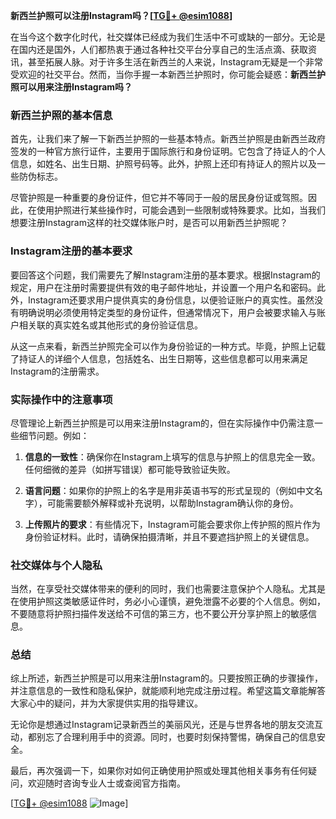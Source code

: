 **新西兰护照可以注册Instagram吗？[[TG💪+ @esim1088](https://t.me/s/esim1088)]**

在当今这个数字化时代，社交媒体已经成为我们生活中不可或缺的一部分。无论是在国内还是国外，人们都热衷于通过各种社交平台分享自己的生活点滴、获取资讯，甚至拓展人脉。对于许多生活在新西兰的人来说，Instagram无疑是一个非常受欢迎的社交平台。然而，当你手握一本新西兰护照时，你可能会疑惑：**新西兰护照可以用来注册Instagram吗？**

### 新西兰护照的基本信息

首先，让我们来了解一下新西兰护照的一些基本特点。新西兰护照是由新西兰政府签发的一种官方旅行证件，主要用于国际旅行和身份证明。它包含了持证人的个人信息，如姓名、出生日期、护照号码等。此外，护照上还印有持证人的照片以及一些防伪标志。

尽管护照是一种重要的身份证件，但它并不等同于一般的居民身份证或驾照。因此，在使用护照进行某些操作时，可能会遇到一些限制或特殊要求。比如，当我们想要注册Instagram这样的社交媒体账户时，是否可以用新西兰护照呢？

### Instagram注册的基本要求

要回答这个问题，我们需要先了解Instagram注册的基本要求。根据Instagram的规定，用户在注册时需要提供有效的电子邮件地址，并设置一个用户名和密码。此外，Instagram还要求用户提供真实的身份信息，以便验证账户的真实性。虽然没有明确说明必须使用特定类型的身份证件，但通常情况下，用户会被要求输入与账户相关联的真实姓名或其他形式的身份验证信息。

从这一点来看，新西兰护照完全可以作为身份验证的一种方式。毕竟，护照上记载了持证人的详细个人信息，包括姓名、出生日期等，这些信息都可以用来满足Instagram的注册需求。

### 实际操作中的注意事项

尽管理论上新西兰护照是可以用来注册Instagram的，但在实际操作中仍需注意一些细节问题。例如：

1. **信息的一致性**：确保你在Instagram上填写的信息与护照上的信息完全一致。任何细微的差异（如拼写错误）都可能导致验证失败。
   
2. **语言问题**：如果你的护照上的名字是用非英语书写的形式呈现的（例如中文名字），可能需要额外解释或补充说明，以帮助Instagram确认你的身份。

3. **上传照片的要求**：有些情况下，Instagram可能会要求你上传护照的照片作为身份验证材料。此时，请确保拍摄清晰，并且不要遮挡护照上的关键信息。

### 社交媒体与个人隐私

当然，在享受社交媒体带来的便利的同时，我们也需要注意保护个人隐私。尤其是在使用护照这类敏感证件时，务必小心谨慎，避免泄露不必要的个人信息。例如，不要随意将护照扫描件发送给不可信的第三方，也不要公开分享护照上的敏感信息。

### 总结

综上所述，新西兰护照是可以用来注册Instagram的。只要按照正确的步骤操作，并注意信息的一致性和隐私保护，就能顺利地完成注册过程。希望这篇文章能解答大家心中的疑问，并为大家提供实用的指导建议。

无论你是想通过Instagram记录新西兰的美丽风光，还是与世界各地的朋友交流互动，都别忘了合理利用手中的资源。同时，也要时刻保持警惕，确保自己的信息安全。

最后，再次强调一下，如果你对如何正确使用护照或处理其他相关事务有任何疑问，欢迎随时咨询专业人士或查阅官方指南。

[[TG💪+ @esim1088](https://t.me/s/esim1088) ![Image](https://i.postimg.cc/4NQfJmqS/Snipaste-2025-05-13-00-14-12.png)]